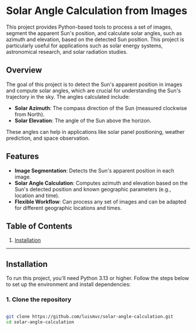 # Solar Angle Calculation from Images

This project provides Python-based tools to process a set of images, segment the apparent Sun's position, and calculate solar angles, such as azimuth and elevation, based on the detected Sun position. This project is particularly useful for applications such as solar energy systems, astronomical research, and solar radiation studies.

## Overview

The goal of this project is to detect the Sun's apparent position in images and compute solar angles, which are crucial for understanding the Sun's trajectory in the sky. The angles calculated include:

- **Solar Azimuth**: The compass direction of the Sun (measured clockwise from North).
- **Solar Elevation**: The angle of the Sun above the horizon.

These angles can help in applications like solar panel positioning, weather prediction, and space observation.

## Features

- **Image Segmentation**: Detects the Sun's apparent position in each image.
- **Solar Angle Calculation**: Computes azimuth and elevation based on the Sun's detected position and known geographic parameters (e.g., location and time).
- **Flexible Workflow**: Can process any set of images and can be adapted for different geographic locations and times.
<!-- - **Output Visualization**: Includes the ability to overlay the Sun's position on the images and visualize solar angles. -->

## Table of Contents

1. [Installation](#installation)
   <!-- 2. [Usage](#usage) -->
   <!--    - [Image Preprocessing](#image-preprocessing) -->
   <!--    - [Running the Image Processing Script](#running-the-image-processing-script) -->
   <!--    - [Visualizing Results](#visualizing-results) -->
   <!-- 3. [Algorithm Details](#algorithm-details) -->
   <!-- 4. [Requirements](#requirements) -->
   <!-- 5. [Example Output](#example-output) -->
   <!-- 6. [Notes](#notes) -->
   <!-- 7. [License](#license) -->
   <!-- 8. [Acknowledgements](#acknowledgements) -->

---

## Installation

To run this project, you'll need Python 3.13 or higher. Follow the steps below to set up the environment and install dependencies:

### 1. Clone the repository

```bash

git clone https://github.com/luismvc/solar-angle-calculation.git
cd solar-angle-calculation
```
